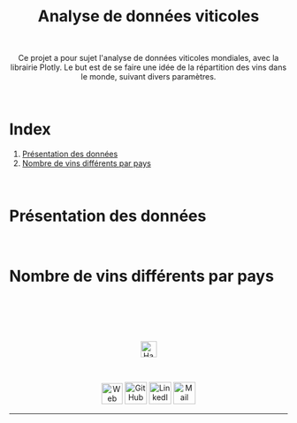 
<h1 align="center">Analyse de données viticoles</h1>

<br/>

<p align="center">
Ce projet a pour sujet l'analyse de données viticoles mondiales, avec la librairie Plotly. Le but est de se faire une idée de la répartition des vins dans le monde, suivant divers paramètres.
<br>
</p>

<br>

# Index

1. [Présentation des données](#présentation-des-données)
2. [Nombre de vins différents par pays](#nombre-de-vins-différents-par-pays)


<br>

# Présentation des données

<br>

# Nombre de vins différents par pays

<br>














<br>
<br>
<br>

<p align="center"><a href="#analyse-de-données-viticoles"><img src="http://randojs.com/images/backToTopButton.png" alt="Haut de la page" height="29"/></a></p>

<br/>


<p align="center">
	  <a href="https://antonin-lfv.github.io" class="fancybox" ><img src="https://user-images.githubusercontent.com/63207451/127334786-f48498e4-7aa1-4fbd-b7b4-cd78b43972b8.png" title="Web Page" width="38" height="38"></a>
  <a href="https://github.com/antonin-lfv" class="fancybox" ><img src="https://user-images.githubusercontent.com/63207451/97302854-e484da80-1859-11eb-9374-5b319ca51197.png" title="GitHub" width="40" height="40"></a>
  <a href="https://www.linkedin.com/in/antonin-lefevre-565b8b141" class="fancybox" ><img src="https://user-images.githubusercontent.com/63207451/97303444-b2c04380-185a-11eb-8cfc-864c33a64e4b.png" title="LinkedIn" width="40" height="40"></a>
  <a href="mailto:antoninlefevre45@icloud.com" class="fancybox" ><img src="https://user-images.githubusercontent.com/63207451/97303543-cec3e500-185a-11eb-8adc-c1364e2054a9.png" title="Mail" width="40" height="40"></a>
</p>


---------------------------
